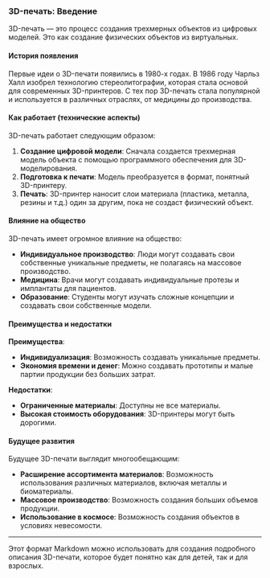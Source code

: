 ### 3D-печать: Введение

3D-печать — это процесс создания трехмерных объектов из цифровых моделей. Это как создание физических объектов из виртуальных. 

#### История появления

Первые идеи о 3D-печати появились в 1980-х годах. В 1986 году Чарльз Халл изобрел технологию стереолитографии, которая стала основой для современных 3D-принтеров. С тех пор 3D-печать стала популярной и используется в различных отраслях, от медицины до производства.

#### Как работает (технические аспекты)

3D-печать работает следующим образом:

1. **Создание цифровой модели**: Сначала создается трехмерная модель объекта с помощью программного обеспечения для 3D-моделирования.
2. **Подготовка к печати**: Модель преобразуется в формат, понятный 3D-принтеру.
3. **Печать**: 3D-принтер наносит слои материала (пластика, металла, резины и т.д.) один за другим, пока не создаст физический объект.

#### Влияние на общество

3D-печать имеет огромное влияние на общество:

- **Индивидуальное производство**: Люди могут создавать свои собственные уникальные предметы, не полагаясь на массовое производство.
- **Медицина**: Врачи могут создавать индивидуальные протезы и имплантаты для пациентов.
- **Образование**: Студенты могут изучать сложные концепции и создавать свои собственные модели.

#### Преимущества и недостатки

**Преимущества**:
- **Индивидуализация**: Возможность создавать уникальные предметы.
- **Экономия времени и денег**: Можно создавать прототипы и малые партии продукции без больших затрат.

**Недостатки**:
- **Ограниченные материалы**: Доступны не все материалы.
- **Высокая стоимость оборудования**: 3D-принтеры могут быть дорогими.

#### Будущее развития

Будущее 3D-печати выглядит многообещающим:

- **Расширение ассортимента материалов**: Возможность использования различных материалов, включая металлы и биоматериалы.
- **Массовое производство**: Возможность создания больших объемов продукции.
- **Использование в космосе**: Возможность создания объектов в условиях невесомости.

---

Этот формат Markdown можно использовать для создания подробного описания 3D-печати, которое будет понятно как для детей, так и для взрослых.